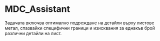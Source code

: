 # MDC_Assistant

Задачата включва оптимално подреждане на детайли върху листове метал,
спазвайки специфични граници и изисквания за еднакъв брой различни детайли на лист. 

